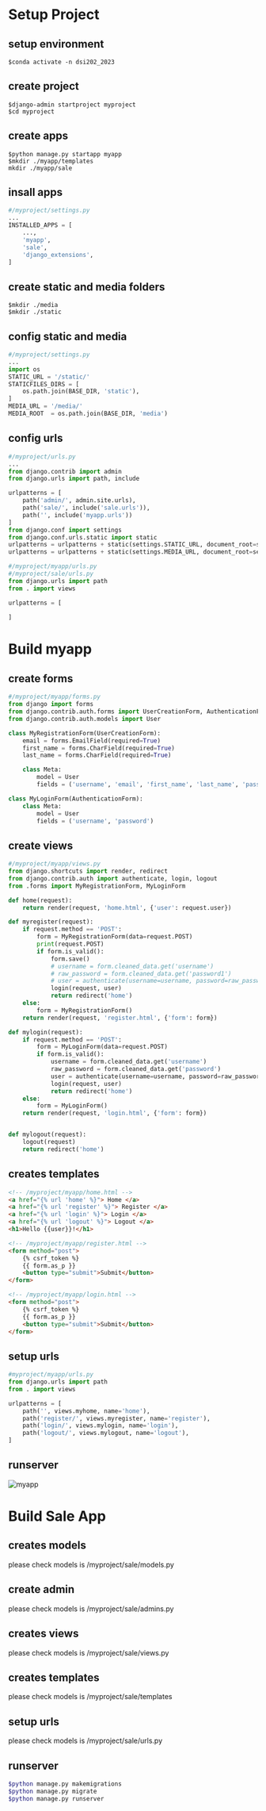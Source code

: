 # Setup Project
## setup environment
```
$conda activate -n dsi202_2023
```

## create project
```
$django-admin startproject myproject
$cd myproject
```

## create apps
```
$python manage.py startapp myapp
$mkdir ./myapp/templates
mkdir ./myapp/sale
```
## insall apps
```python
#/myproject/settings.py
...
INSTALLED_APPS = [
    ...,
    'myapp',
    'sale',
    'django_extensions',
]
```

## create static and media folders
```
$mkdir ./media
$mkdir ./static
```

## config static and media
```python
#/myproject/settings.py
...
import os
STATIC_URL = '/static/'
STATICFILES_DIRS = [
    os.path.join(BASE_DIR, 'static'),
]
MEDIA_URL = '/media/'
MEDIA_ROOT  = os.path.join(BASE_DIR, 'media')
```

## config urls
```python
#/myproject/urls.py
...
from django.contrib import admin
from django.urls import path, include

urlpatterns = [
    path('admin/', admin.site.urls),
    path('sale/', include('sale.urls')),
    path('', include('myapp.urls'))
]
from django.conf import settings
from django.conf.urls.static import static
urlpatterns = urlpatterns + static(settings.STATIC_URL, document_root=settings.STATIC_ROOT)
urlpatterns = urlpatterns + static(settings.MEDIA_URL, document_root=settings.MEDIA_ROOT)
```

```python
#/myproject/myapp/urls.py
#/myproject/sale/urls.py
from django.urls import path
from . import views

urlpatterns = [
    
]
```

# Build myapp

## create forms
```python
#/myproject/myapp/forms.py
from django import forms
from django.contrib.auth.forms import UserCreationForm, AuthenticationForm
from django.contrib.auth.models import User

class MyRegistrationForm(UserCreationForm):
    email = forms.EmailField(required=True)
    first_name = forms.CharField(required=True)
    last_name = forms.CharField(required=True)

    class Meta:
        model = User
        fields = ('username', 'email', 'first_name', 'last_name', 'password1', 'password2')

class MyLoginForm(AuthenticationForm):
    class Meta:
        model = User
        fields = ('username', 'password')
```
## create views
```python
#/myproject/myapp/views.py
from django.shortcuts import render, redirect
from django.contrib.auth import authenticate, login, logout
from .forms import MyRegistrationForm, MyLoginForm

def home(request):
    return render(request, 'home.html', {'user': request.user})

def myregister(request):
    if request.method == 'POST':
        form = MyRegistrationForm(data=request.POST)
        print(request.POST)
        if form.is_valid():
            form.save()
            # username = form.cleaned_data.get('username')
            # raw_password = form.cleaned_data.get('password1')
            # user = authenticate(username=username, password=raw_password)
            login(request, user)
            return redirect('home')
    else:
        form = MyRegistrationForm()
    return render(request, 'register.html', {'form': form})

def mylogin(request):
    if request.method == 'POST':
        form = MyLoginForm(data=request.POST)
        if form.is_valid():
            username = form.cleaned_data.get('username')
            raw_password = form.cleaned_data.get('password')
            user = authenticate(username=username, password=raw_password)
            login(request, user)
            return redirect('home')
    else:
        form = MyLoginForm()
    return render(request, 'login.html', {'form': form})


def mylogout(request):
    logout(request)
    return redirect('home')
```
## creates templates
```html
<!-- /myproject/myapp/home.html -->
<a href="{% url 'home' %}"> Home </a>
<a href="{% url 'register' %}"> Register </a>
<a href="{% url 'login' %}"> Login </a>
<a href="{% url 'logout' %}"> Logout </a>
<h1>Hello {{user}}!</h1>

<!-- /myproject/myapp/register.html -->
<form method="post"> 
    {% csrf_token %} 
    {{ form.as_p }} 
    <button type="submit">Submit</button> 
</form> 

<!-- /myproject/myapp/login.html -->
<form method="post"> 
    {% csrf_token %} 
    {{ form.as_p }} 
    <button type="submit">Submit</button> 
</form> 
```
## setup urls
```python
#myproject/myapp/urls.py
from django.urls import path
from . import views

urlpatterns = [
    path('', views.myhome, name='home'),
    path('register/', views.myregister, name='register'),
    path('login/', views.mylogin, name='login'),
    path('logout/', views.mylogout, name='logout'),
]
```
## runserver 
![myapp](../contents/final_project_myapp.png)

# Build Sale App

## creates models
please check models is /myproject/sale/models.py

## create admin
please check models is /myproject/sale/admins.py

## creates views
please check models is /myproject/sale/views.py

## creates templates
please check models is /myproject/sale/templates

## setup  urls
please check models is /myproject/sale/urls.py

## runserver
```bash
$python manage.py makemigrations
$python manage.py migrate
$python manage.py runserver
```